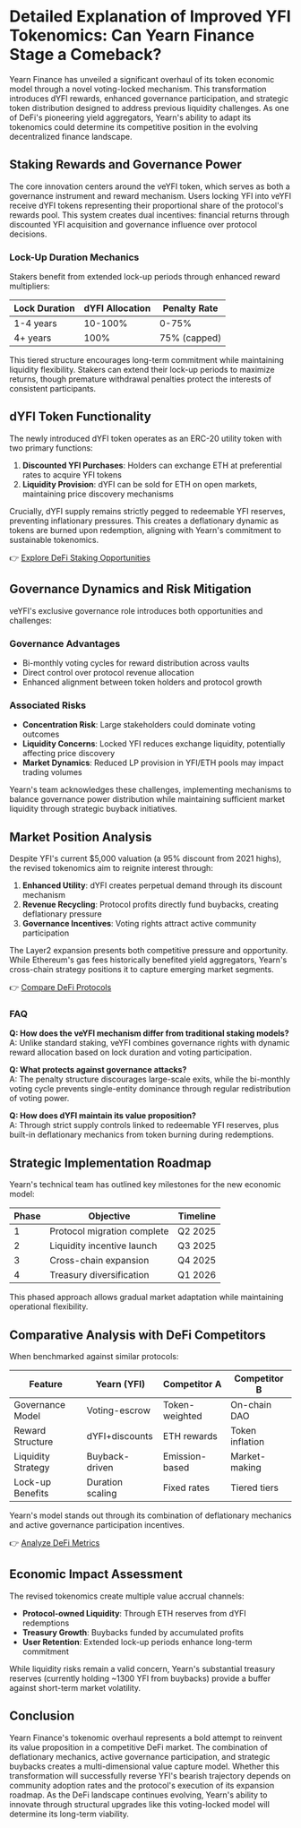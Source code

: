 # Detailed Explanation of Improved YFI Tokenomics: Can Yearn Finance Stage a Comeback?

Yearn Finance has unveiled a significant overhaul of its token economic model through a novel voting-locked mechanism. This transformation introduces dYFI rewards, enhanced governance participation, and strategic token distribution designed to address previous liquidity challenges. As one of DeFi's pioneering yield aggregators, Yearn's ability to adapt its tokenomics could determine its competitive position in the evolving decentralized finance landscape.

## Staking Rewards and Governance Power

The core innovation centers around the veYFI token, which serves as both a governance instrument and reward mechanism. Users locking YFI into veYFI receive dYFI tokens representing their proportional share of the protocol's rewards pool. This system creates dual incentives: financial returns through discounted YFI acquisition and governance influence over protocol decisions.

### Lock-Up Duration Mechanics

Stakers benefit from extended lock-up periods through enhanced reward multipliers:

| Lock Duration | dYFI Allocation | Penalty Rate |
|---------------|------------------|--------------|
| 1-4 years     | 10-100%          | 0-75%        |
| 4+ years      | 100%             | 75% (capped) |

This tiered structure encourages long-term commitment while maintaining liquidity flexibility. Stakers can extend their lock-up periods to maximize returns, though premature withdrawal penalties protect the interests of consistent participants.

## dYFI Token Functionality

The newly introduced dYFI token operates as an ERC-20 utility token with two primary functions:
1. **Discounted YFI Purchases**: Holders can exchange ETH at preferential rates to acquire YFI tokens
2. **Liquidity Provision**: dYFI can be sold for ETH on open markets, maintaining price discovery mechanisms

Crucially, dYFI supply remains strictly pegged to redeemable YFI reserves, preventing inflationary pressures. This creates a deflationary dynamic as tokens are burned upon redemption, aligning with Yearn's commitment to sustainable tokenomics.

👉 [Explore DeFi Staking Opportunities](https://bit.ly/okx-bonus)

## Governance Dynamics and Risk Mitigation

veYFI's exclusive governance role introduces both opportunities and challenges:

### Governance Advantages
- Bi-monthly voting cycles for reward distribution across vaults
- Direct control over protocol revenue allocation
- Enhanced alignment between token holders and protocol growth

### Associated Risks
- **Concentration Risk**: Large stakeholders could dominate voting outcomes
- **Liquidity Concerns**: Locked YFI reduces exchange liquidity, potentially affecting price discovery
- **Market Dynamics**: Reduced LP provision in YFI/ETH pools may impact trading volumes

Yearn's team acknowledges these challenges, implementing mechanisms to balance governance power distribution while maintaining sufficient market liquidity through strategic buyback initiatives.

## Market Position Analysis

Despite YFI's current $5,000 valuation (a 95% discount from 2021 highs), the revised tokenomics aim to reignite interest through:

1. **Enhanced Utility**: dYFI creates perpetual demand through its discount mechanism
2. **Revenue Recycling**: Protocol profits directly fund buybacks, creating deflationary pressure
3. **Governance Incentives**: Voting rights attract active community participation

The Layer2 expansion presents both competitive pressure and opportunity. While Ethereum's gas fees historically benefited yield aggregators, Yearn's cross-chain strategy positions it to capture emerging market segments.

👉 [Compare DeFi Protocols](https://bit.ly/okx-bonus)

### FAQ

**Q: How does the veYFI mechanism differ from traditional staking models?**  
A: Unlike standard staking, veYFI combines governance rights with dynamic reward allocation based on lock duration and voting participation.

**Q: What protects against governance attacks?**  
A: The penalty structure discourages large-scale exits, while the bi-monthly voting cycle prevents single-entity dominance through regular redistribution of voting power.

**Q: How does dYFI maintain its value proposition?**  
A: Through strict supply controls linked to redeemable YFI reserves, plus built-in deflationary mechanics from token burning during redemptions.

## Strategic Implementation Roadmap

Yearn's technical team has outlined key milestones for the new economic model:

| Phase | Objective                  | Timeline     |
|-------|----------------------------|--------------|
| 1     | Protocol migration complete| Q2 2025      |
| 2     | Liquidity incentive launch | Q3 2025      |
| 3     | Cross-chain expansion      | Q4 2025      |
| 4     | Treasury diversification   | Q1 2026      |

This phased approach allows gradual market adaptation while maintaining operational flexibility.

## Comparative Analysis with DeFi Competitors

When benchmarked against similar protocols:

| Feature          | Yearn (YFI)      | Competitor A   | Competitor B   |
|------------------|------------------|----------------|----------------|
| Governance Model | Voting-escrow    | Token-weighted | On-chain DAO   |
| Reward Structure | dYFI+discounts   | ETH rewards    | Token inflation|
| Liquidity Strategy| Buyback-driven | Emission-based | Market-making  |
| Lock-up Benefits | Duration scaling | Fixed rates    | Tiered tiers   |

Yearn's model stands out through its combination of deflationary mechanics and active governance participation incentives.

👉 [Analyze DeFi Metrics](https://bit.ly/okx-bonus)

## Economic Impact Assessment

The revised tokenomics create multiple value accrual channels:
- **Protocol-owned Liquidity**: Through ETH reserves from dYFI redemptions
- **Treasury Growth**: Buybacks funded by accumulated profits
- **User Retention**: Extended lock-up periods enhance long-term commitment

While liquidity risks remain a valid concern, Yearn's substantial treasury reserves (currently holding ~1300 YFI from buybacks) provide a buffer against short-term market volatility.

## Conclusion

Yearn Finance's tokenomic overhaul represents a bold attempt to reinvent its value proposition in a competitive DeFi market. The combination of deflationary mechanics, active governance participation, and strategic buybacks creates a multi-dimensional value capture model. Whether this transformation will successfully reverse YFI's bearish trajectory depends on community adoption rates and the protocol's execution of its expansion roadmap. As the DeFi landscape continues evolving, Yearn's ability to innovate through structural upgrades like this voting-locked model will determine its long-term viability.